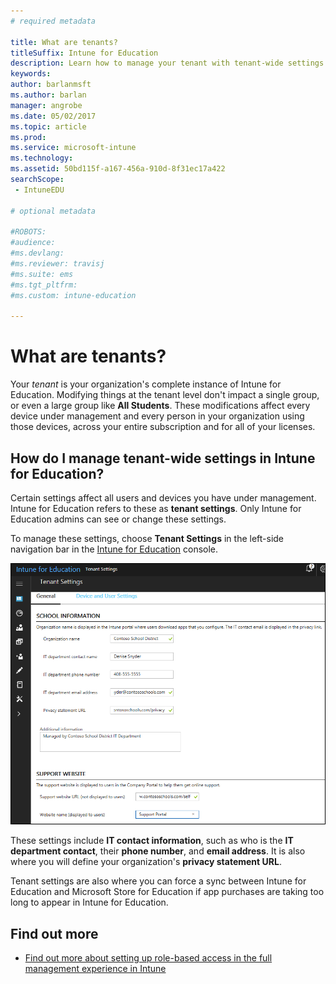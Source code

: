 ```yaml
---
# required metadata

title: What are tenants?
titleSuffix: Intune for Education
description: Learn how to manage your tenant with tenant-wide settings.
keywords:
author: barlanmsft
ms.author: barlan
manager: angrobe
ms.date: 05/02/2017
ms.topic: article
ms.prod:
ms.service: microsoft-intune
ms.technology:
ms.assetid: 50bd115f-a167-456a-910d-8f31ec17a422
searchScope:
 - IntuneEDU

# optional metadata

#ROBOTS:
#audience:
#ms.devlang:
#ms.reviewer: travisj
#ms.suite: ems
#ms.tgt_pltfrm:
#ms.custom: intune-education

---
```


# What are tenants?

Your _tenant_ is your organization's complete instance of Intune for Education. Modifying things at the tenant level don't impact a single group, or even a large group like **All Students**. These modifications affect every device under management and every person in your organization using those devices, across your entire subscription and for all of your licenses.

## How do I manage tenant-wide settings in Intune for Education?

Certain settings affect all users and devices you have under management. Intune for Education refers to these as **tenant settings**. Only Intune for Education admins can see or change these settings.

To manage these settings, choose **Tenant Settings** in the left-side navigation bar in the [Intune for Education](https://intuneeducation.portal.azure.com) console.

  ![Screenshot of the "Tenant Settings" option in Intune for Education console showing school, support website, and other information. ](./media/tenant-001-settings-screen.png)

These settings include __IT contact information__, such as who is the __IT department contact__, their __phone number__, and __email address__. It is also where you will define your organization's __privacy statement URL__.

Tenant settings are also where you can force a sync between Intune for Education and Microsoft Store for Education if app purchases are taking too long to appear in Intune for Education.

## Find out more

- [Find out more about setting up role-based access in the full management experience in Intune](https://docs.microsoft.com/intune-azure/access-control/role-based-access-control)
